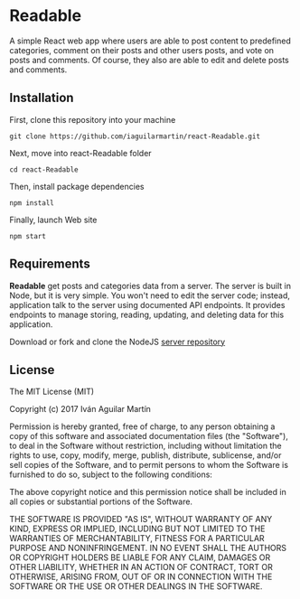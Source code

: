 # Readable
A simple React web app where users are able to post content to predefined categories, comment on their posts and other users posts, and vote on posts and comments. Of course, they also are able to edit and delete posts and comments.

## Installation

First, clone this repository into your machine

```shell
git clone https://github.com/iaguilarmartin/react-Readable.git
```

Next, move into react-Readable folder

```shell
cd react-Readable
```

Then, install package dependencies

```shell
npm install
```

Finally, launch Web site

```shell
npm start
```

## Requirements

**Readable** get posts and categories data from a server. The server is built in Node, but it is very simple. You won't need to edit the server code; instead, application talk to the server using documented API endpoints. It provides endpoints to manage storing, reading, updating, and deleting data for this application.

Download or fork and clone the NodeJS [server repository](https://github.com/udacity/reactnd-project-readable-starter.git)

## License

The MIT License (MIT)

Copyright (c) 2017 Iván Aguilar Martín

Permission is hereby granted, free of charge, to any person obtaining a copy of this software and associated documentation files (the "Software"), to deal in the Software without restriction, including without limitation the rights to use, copy, modify, merge, publish, distribute, sublicense, and/or sell copies of the Software, and to permit persons to whom the Software is furnished to do so, subject to the following conditions:

The above copyright notice and this permission notice shall be included in all copies or substantial portions of the Software.

THE SOFTWARE IS PROVIDED "AS IS", WITHOUT WARRANTY OF ANY KIND, EXPRESS OR IMPLIED, INCLUDING BUT NOT LIMITED TO THE WARRANTIES OF MERCHANTABILITY, FITNESS FOR A PARTICULAR PURPOSE AND NONINFRINGEMENT. IN NO EVENT SHALL THE AUTHORS OR COPYRIGHT HOLDERS BE LIABLE FOR ANY CLAIM, DAMAGES OR OTHER LIABILITY, WHETHER IN AN ACTION OF CONTRACT, TORT OR OTHERWISE, ARISING FROM, OUT OF OR IN CONNECTION WITH THE SOFTWARE OR THE USE OR OTHER DEALINGS IN THE SOFTWARE.

